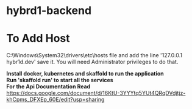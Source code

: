 # hybrd1-backend



# To Add Host
C:\Windows\System32\drivers\etc\hosts file and add the line '127.0.0.1 hybr1d.dev' save it. You will need Administrator privileges to do that.

<b> Install docker, kubernetes and skaffold to run the application</b> <br>
 <b> Run 'skaffold run' to start all the services </b> <br>
 <b> For the Api Documentation 
 Read </b> https://docs.google.com/document/d/16KtU-3YYYtq5YUt4QRqDVdjtjz-khCpms_DFXEp_60E/edit?usp=sharing
